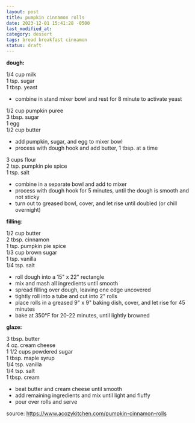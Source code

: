 ```yaml
---
layout: post
title: pumpkin cinnamon rolls
date: 2023-12-01 15:41:28 -0500
last_modified_at: 
category: dessert
tags: bread breakfast cinnamon
status: draft
---
```


**dough:**

1/4 cup milk  
1 tsp. sugar  
1 tbsp. yeast  
* combine in stand mixer bowl and rest for 8 minute to activate yeast

1/2 cup pumpkin puree  
3 tbsp. sugar  
1 egg  
1/2 cup butter  
* add pumpkin, sugar, and egg to mixer bowl
* process with dough hook and add butter, 1 tbsp. at a time

3 cups flour  
2 tsp. pumpkin pie spice  
1 tsp. salt  
* combine in a separate bowl and add to mixer
* process with dough hook for 5 minutes, until the dough is smooth and not sticky
* turn out to greased bowl, cover, and let rise until doubled (or chill overnight)


**filling**:

1/2 cup butter  
2 tbsp. cinnamon  
1 tsp. pumpkin pie spice  
1/3 cup brown sugar  
1 tsp. vanilla  
1/4 tsp. salt  
* roll dough into a 15" x 22" rectangle
* mix and mash all ingredients until smooth
* spread filling over dough, leaving one edge uncovered
* tightly roll into a tube and cut into 2" rolls
* place rolls in a greased 9" x 9" baking dish, cover, and let rise for 45 minutes
* bake at 350°F for 20-22 minutes, until lightly browned

**glaze:**

3 tbsp. butter  
4 oz. cream cheese  
1 1/2 cups powdered sugar  
1 tbsp. maple syrup  
1/4 tsp. vanilla  
1/4 tsp. salt  
1 tbsp. cream  
* beat butter and cream cheese until smooth
* add remaining ingredients and mix until light and fluffy
* pour over rolls and serve

source: <https://www.acozykitchen.com/pumpkin-cinnamon-rolls>
